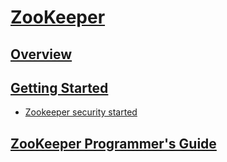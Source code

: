 # [ZooKeeper](https://zookeeper.apache.org/doc/current/index.html)

## [Overview](ZooKeeper%20Document/Overview.md)

## [Getting Started](ZooKeeper%20Document/Getting%20Started.md)
- [Zookeeper security started](security%20started.md)

## [ZooKeeper Programmer's Guide](ZooKeeper%20Document/ZooKeeper%20Programmer's%20Guide.md)
